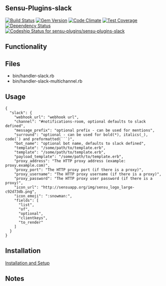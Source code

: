 ## Sensu-Plugins-slack

[![Build Status](https://travis-ci.org/sensu-plugins/sensu-plugins-slack.svg?branch=master)](https://travis-ci.org/sensu-plugins/sensu-plugins-slack)
[![Gem Version](https://badge.fury.io/rb/sensu-plugins-slack.svg)](http://badge.fury.io/rb/sensu-plugins-slack)
[![Code Climate](https://codeclimate.com/github/sensu-plugins/sensu-plugins-slack/badges/gpa.svg)](https://codeclimate.com/github/sensu-plugins/sensu-plugins-slack)
[![Test Coverage](https://codeclimate.com/github/sensu-plugins/sensu-plugins-slack/badges/coverage.svg)](https://codeclimate.com/github/sensu-plugins/sensu-plugins-slack)
[![Dependency Status](https://gemnasium.com/sensu-plugins/sensu-plugins-slack.svg)](https://gemnasium.com/sensu-plugins/sensu-plugins-slack)
[![Codeship Status for sensu-plugins/sensu-plugins-slack](https://codeship.com/projects/26ebc260-e88a-0132-5df3-62885e5c211b/status?branch=master)](https://codeship.com/projects/82829)

## Functionality

## Files
 * bin/handler-slack.rb
 * bin/handler-slack-multichannel.rb

## Usage
```
{
  "slack": {
    "webhook_url": "webhook url",
    "channel": "#notifications-room, optional defaults to slack defined",
    "message_prefix": "optional prefix - can be used for mentions",
    "surround": "optional - can be used for bold(*), italics(_), code(`) and preformatted(```)",
    "bot_name": "optional bot name, defaults to slack defined",
    "template": "/some/path/to/template.erb",
    "template": "/some/path/to/template.erb",
    "payload_template": "/some/path/to/template.erb",
    "proxy_address": "The HTTP proxy address (example: proxy.example.com)",
    "proxy_port": "The HTTP proxy port (if there is a proxy)",
    "proxy_username": "The HTTP proxy username (if there is a proxy)",
    "proxy_password": "The HTTP proxy user password (if there is a proxy)",
    "icon_url": "http://sensuapp.org/img/sensu_logo_large-c92d73db.png",
    "icon_emoji": ":snowman:",
    "fields": [
      "list",
      "of",
      "optional",
      "clientkeys",
      "to_render"
    ]
  }
}
```
## Installation

[Installation and Setup](http://sensu-plugins.io/docs/installation_instructions.html)

## Notes
